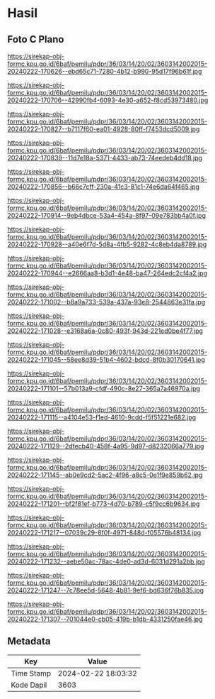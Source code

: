 # Hasil

## Foto C Plano

https://sirekap-obj-formc.kpu.go.id/6baf/pemilu/pdpr/36/03/14/20/02/3603142002015-20240222-170626--ebd65c71-7280-4b12-b990-95d17f96b61f.jpg

https://sirekap-obj-formc.kpu.go.id/6baf/pemilu/pdpr/36/03/14/20/02/3603142002015-20240222-170706--42990fb4-6093-4e30-a652-f8cd53973480.jpg

https://sirekap-obj-formc.kpu.go.id/6baf/pemilu/pdpr/36/03/14/20/02/3603142002015-20240222-170827--b7117f60-ea01-4928-80ff-f7453dcd5009.jpg

https://sirekap-obj-formc.kpu.go.id/6baf/pemilu/pdpr/36/03/14/20/02/3603142002015-20240222-170839--11d7e18a-5371-4433-ab73-74eedeb4dd18.jpg

https://sirekap-obj-formc.kpu.go.id/6baf/pemilu/pdpr/36/03/14/20/02/3603142002015-20240222-170856--b66c7cff-230a-41c3-81c1-74e6da64f465.jpg

https://sirekap-obj-formc.kpu.go.id/6baf/pemilu/pdpr/36/03/14/20/02/3603142002015-20240222-170914--9eb4dbce-53a4-454a-8f97-09e783bb4a0f.jpg

https://sirekap-obj-formc.kpu.go.id/6baf/pemilu/pdpr/36/03/14/20/02/3603142002015-20240222-170928--a40e6f7d-5d8a-4fb5-9282-4c8eb4da8789.jpg

https://sirekap-obj-formc.kpu.go.id/6baf/pemilu/pdpr/36/03/14/20/02/3603142002015-20240222-170944--e2666aa8-b3d1-4e48-ba47-264edc2cf4a2.jpg

https://sirekap-obj-formc.kpu.go.id/6baf/pemilu/pdpr/36/03/14/20/02/3603142002015-20240222-171002--b8a9a733-539a-437a-93e8-2544863e31fa.jpg

https://sirekap-obj-formc.kpu.go.id/6baf/pemilu/pdpr/36/03/14/20/02/3603142002015-20240222-171028--e3168a6a-0c80-493f-943d-221ed0be4f77.jpg

https://sirekap-obj-formc.kpu.go.id/6baf/pemilu/pdpr/36/03/14/20/02/3603142002015-20240222-171045--58ee8d39-51b4-4602-bdcd-8f0b30170641.jpg

https://sirekap-obj-formc.kpu.go.id/6baf/pemilu/pdpr/36/03/14/20/02/3603142002015-20240222-171101--57b013a9-cfdf-490c-8e27-365a7a46970a.jpg

https://sirekap-obj-formc.kpu.go.id/6baf/pemilu/pdpr/36/03/14/20/02/3603142002015-20240222-171115--a4104e53-f1ed-4610-9cdd-f5f51221e682.jpg

https://sirekap-obj-formc.kpu.go.id/6baf/pemilu/pdpr/36/03/14/20/02/3603142002015-20240222-171129--2dfecb40-458f-4a95-9d97-d8232066a779.jpg

https://sirekap-obj-formc.kpu.go.id/6baf/pemilu/pdpr/36/03/14/20/02/3603142002015-20240222-171145--ab0e9cd2-5ac2-4f96-a8c5-0e1f9e859b62.jpg

https://sirekap-obj-formc.kpu.go.id/6baf/pemilu/pdpr/36/03/14/20/02/3603142002015-20240222-171201--bf2f81ef-b773-4d70-b789-c5f9cc6b9634.jpg

https://sirekap-obj-formc.kpu.go.id/6baf/pemilu/pdpr/36/03/14/20/02/3603142002015-20240222-171217--07039c29-8f0f-4971-848d-f05576b48134.jpg

https://sirekap-obj-formc.kpu.go.id/6baf/pemilu/pdpr/36/03/14/20/02/3603142002015-20240222-171232--aebe50ac-78ac-4de0-ad3d-6031d291a2bb.jpg

https://sirekap-obj-formc.kpu.go.id/6baf/pemilu/pdpr/36/03/14/20/02/3603142002015-20240222-171247--7c78ee5d-5648-4b81-9ef6-bd636f76b835.jpg

https://sirekap-obj-formc.kpu.go.id/6baf/pemilu/pdpr/36/03/14/20/02/3603142002015-20240222-171307--701044e0-cb05-419b-b1db-4331250fae46.jpg


## Metadata

| Key        | Value               |
| ---------- | ------------------- |
| Time Stamp | 2024-02-22 18:03:32 |
| Kode Dapil | 3603                |



